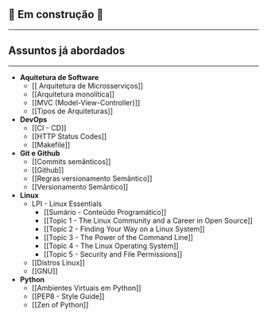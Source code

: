 
## 🚧 Em construção 🚧
---

## Assuntos já abordados

---

- **Aquitetura de Software**
	- [[ Arquitetura de Microsserviços]]
	- [[Arquitetura monolítica]]
	- [[MVC (Model-View-Controller)]]
	- [[Tipos de Arquiteturas]]
- **DevOps**
	- [[CI - CD]]
	- [[HTTP Status Codes]]
	- [[Makefile]]
- **Git e Github**
	- [[Commits semânticos]]
	- [[Github]]
	- [[Regras versionamento Semântico]]
	- [[Versionamento Semântico]]
- **Linux**
	- LPI - Linux Essentials
		- [[Sumário - Conteúdo Programático]]
		- [[Topic 1 - The Linux Community and a Career in Open Source]]
		- [[Topic 2 - Finding Your Way on a Linux System]]
		- [[Topic 3 - The Power of the Command Line]]
		- [[Topic 4 - The Linux Operating System]]
		- [[Topic 5 - Security and File Permissions]]
	- [[Distros Linux]]
	- [[GNU]]
- **Python**
	- [[Ambientes Virtuais em Python]]
	- [[PEP8 - Style Guide]]
	- [[Zen of Python]]
